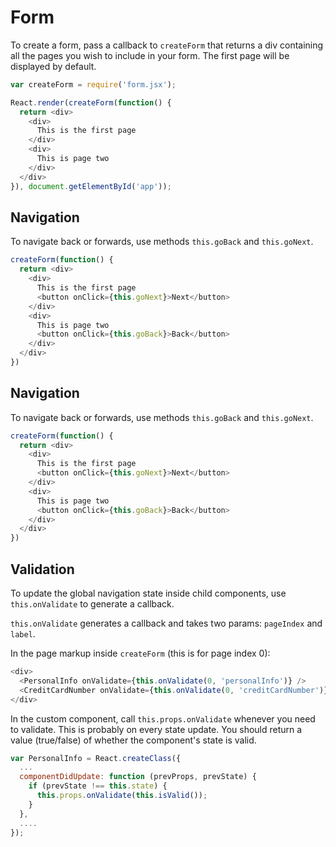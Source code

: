 # Form

To create a form, pass a callback to `createForm` that returns a div containing all the pages you wish to include in your form. The first page will be displayed by default.

```js
var createForm = require('form.jsx');

React.render(createForm(function() {
  return <div>
    <div>
      This is the first page
    </div>
    <div>
      This is page two
    </div>
  </div>
}), document.getElementById('app'));
```

## Navigation

To navigate back or forwards, use methods `this.goBack` and `this.goNext`.

```js
createForm(function() {
  return <div>
    <div>
      This is the first page
      <button onClick={this.goNext}>Next</button>
    </div>
    <div>
      This is page two
      <button onClick={this.goBack}>Back</button>
    </div>
  </div>
})
```

## Navigation

To navigate back or forwards, use methods `this.goBack` and `this.goNext`.

```js
createForm(function() {
  return <div>
    <div>
      This is the first page
      <button onClick={this.goNext}>Next</button>
    </div>
    <div>
      This is page two
      <button onClick={this.goBack}>Back</button>
    </div>
  </div>
})
```

## Validation

To update the global navigation state inside child components, use `this.onValidate` to generate a callback.

`this.onValidate` generates a callback and takes two params: `pageIndex` and `label`.

In the page markup inside `createForm` (this is for page index 0):

```js
<div>
  <PersonalInfo onValidate={this.onValidate(0, 'personalInfo')} />
  <CreditCardNumber onValidate={this.onValidate(0, 'creditCardNumber')} />
</div>
```

In the custom component, call `this.props.onValidate` whenever you need to validate. This is probably on every state update. You should return a value (true/false) of whether the component's state is valid.

```js
var PersonalInfo = React.createClass({
  ...
  componentDidUpdate: function (prevProps, prevState) {
    if (prevState !== this.state) {
      this.props.onValidate(this.isValid());
    }
  },
  ....
});
```
